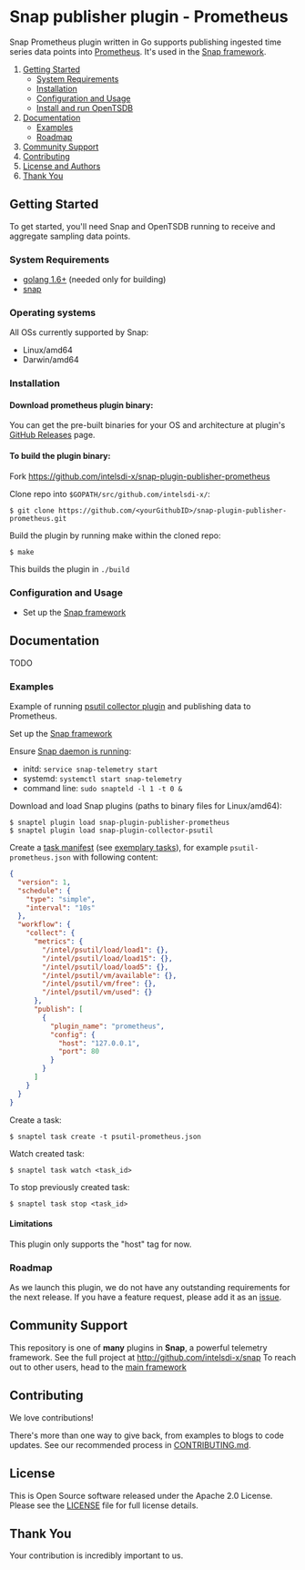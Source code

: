 <!--
http://www.apache.org/licenses/LICENSE-2.0.txt


Copyright 2015 Intel Corporation

Licensed under the Apache License, Version 2.0 (the "License");
you may not use this file except in compliance with the License.
You may obtain a copy of the License at

    http://www.apache.org/licenses/LICENSE-2.0

Unless required by applicable law or agreed to in writing, software
distributed under the License is distributed on an "AS IS" BASIS,
WITHOUT WARRANTIES OR CONDITIONS OF ANY KIND, either express or implied.
See the License for the specific language governing permissions and
limitations under the License.
-->
# Snap publisher plugin - Prometheus

Snap Prometheus plugin written in Go supports publishing ingested time series data points into [Prometheus](http://prometheus.io).
It's used in the [Snap framework](http://github.com:intelsdi-x/snap).


1. [Getting Started](#getting-started)
    * [System Requirements](#system-requirements)
    * [Installation](#installation)
    * [Configuration and Usage](#configuration-and-usage)
    * [Install and run OpenTSDB](#install-and-run-opentsdb)
2. [Documentation](#documentation)
    * [Examples](#examples)
    * [Roadmap](#roadmap)
3. [Community Support](#community-support)
4. [Contributing](#contributing)
5. [License and Authors](#license-and-authors)
6. [Thank You](#thank-you)


## Getting Started
To get started, you'll need Snap and OpenTSDB running to receive and aggregate sampling data points.

### System Requirements
* [golang 1.6+](https://golang.org/dl/) (needed only for building)
* [snap](https://github.com/intelsdi-x/snap)

### Operating systems
All OSs currently supported by Snap:
* Linux/amd64
* Darwin/amd64

### Installation
#### Download prometheus plugin binary:
You can get the pre-built binaries for your OS and architecture at plugin's [GitHub Releases](https://github.com/hstack/snap-plugin-publisher-prometheus/releases) page.

#### To build the plugin binary:
Fork https://github.com/intelsdi-x/snap-plugin-publisher-prometheus

Clone repo into `$GOPATH/src/github.com/intelsdi-x/`:

```
$ git clone https://github.com/<yourGithubID>/snap-plugin-publisher-prometheus.git
```

Build the plugin by running make within the cloned repo:
```
$ make
```
This builds the plugin in `./build`

### Configuration and Usage
* Set up the [Snap framework](https://github.com/intelsdi-x/snap/blob/master/README.md#getting-started)

## Documentation

TODO

### Examples

Example of running [psutil collector plugin](https://github.com/intelsdi-x/snap-plugin-collector-psutil) and publishing data to Prometheus.

Set up the [Snap framework](https://github.com/intelsdi-x/snap/blob/master/README.md#getting-started)

Ensure [Snap daemon is running](https://github.com/intelsdi-x/snap#running-snap):
* initd: `service snap-telemetry start`
* systemd: `systemctl start snap-telemetry`
* command line: `sudo snapteld -l 1 -t 0 &`

Download and load Snap plugins (paths to binary files for Linux/amd64):
```
$ snaptel plugin load snap-plugin-publisher-prometheus
$ snaptel plugin load snap-plugin-collector-psutil
```

Create a [task manifest](https://github.com/intelsdi-x/snap/blob/master/docs/TASKS.md) (see [exemplary tasks](examples/tasks/)),
for example `psutil-prometheus.json` with following content:
```json
{
  "version": 1,
  "schedule": {
    "type": "simple",
    "interval": "10s"
  },
  "workflow": {
    "collect": {
      "metrics": {
        "/intel/psutil/load/load1": {},
        "/intel/psutil/load/load15": {},
        "/intel/psutil/load/load5": {},
        "/intel/psutil/vm/available": {},
        "/intel/psutil/vm/free": {},
        "/intel/psutil/vm/used": {}
      },
      "publish": [
        {
          "plugin_name": "prometheus",
          "config": {
            "host": "127.0.0.1",
            "port": 80
          }
        }
      ]
    }
  }
}
```
Create a task:
```
$ snaptel task create -t psutil-prometheus.json
```

Watch created task:
```
$ snaptel task watch <task_id>
```

To stop previously created task:
```
$ snaptel task stop <task_id>
```

#### Limitations
This plugin only supports the "host" tag for now.

### Roadmap
As we launch this plugin, we do not have any outstanding requirements for the next release. If you have a feature request, please add it as an [issue](https://github.com/hstack/snap-plugin-publisher-prometheus/issues).

## Community Support
This repository is one of **many** plugins in **Snap**, a powerful telemetry framework. See the full project at http://github.com/intelsdi-x/snap To reach out to other users, head to the [main framework](https://github.com/intelsdi-x/snap#community-support)

## Contributing
We love contributions!

There's more than one way to give back, from examples to blogs to code updates. See our recommended process in [CONTRIBUTING.md](CONTRIBUTING.md).

## License
This is Open Source software released under the Apache 2.0 License. Please see the [LICENSE](LICENSE) file for full license details.

## Thank You
Your contribution is incredibly important to us.

